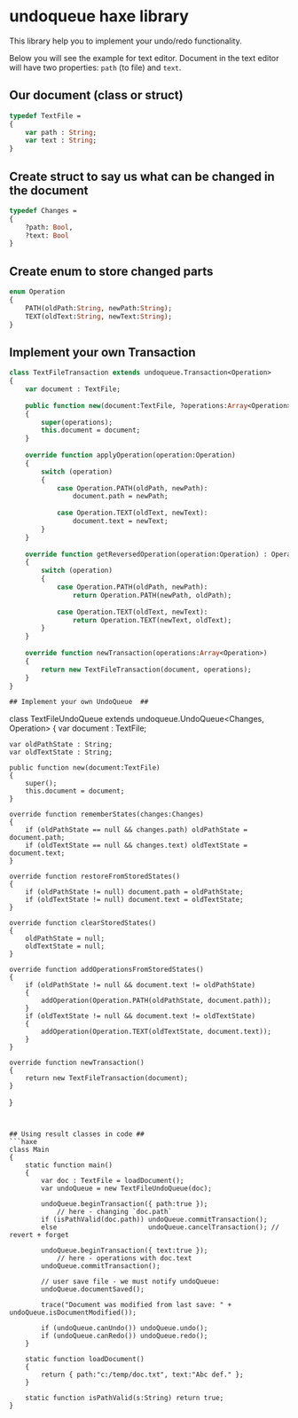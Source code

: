 # undoqueue haxe library #

This library help you to implement your undo/redo functionality.

Below you will see the example for text editor.
Document in the text editor will have two properties: `path` (to file) and `text`.

## Our document (class or struct) ##
```haxe
typedef TextFile =
{
	var path : String;
	var text : String;
}
```

## Create struct to say us what can be changed in the document ##
```haxe
typedef Changes =
{
	?path: Bool,
	?text: Bool
}
```

## Create enum to store changed parts ##
```haxe
enum Operation
{
	PATH(oldPath:String, newPath:String);
	TEXT(oldText:String, newText:String);
}
```

## Implement your own Transaction  ##
```haxe
class TextFileTransaction extends undoqueue.Transaction<Operation>
{
	var document : TextFile;
	
	public function new(document:TextFile, ?operations:Array<Operation>)
	{
		super(operations);
		this.document = document;
	}
	
	override function applyOperation(operation:Operation)
	{
		switch (operation)
		{
			case Operation.PATH(oldPath, newPath):
				document.path = newPath;
				
			case Operation.TEXT(oldText, newText):
				document.text = newText;
		}
	}
	
	override function getReversedOperation(operation:Operation) : Operation
	{
		switch (operation)
		{
			case Operation.PATH(oldPath, newPath):
				return Operation.PATH(newPath, oldPath);
				
			case Operation.TEXT(oldText, newText):
				return Operation.TEXT(newText, oldText);
		}
	}
	
	override function newTransaction(operations:Array<Operation>)
	{
		return new TextFileTransaction(document, operations);
	}
}

## Implement your own UndoQueue  ##
```
class TextFileUndoQueue extends undoqueue.UndoQueue<Changes, Operation>
{
	var document : TextFile;
	
	var oldPathState : String;
	var oldTextState : String;
	
	public function new(document:TextFile)
	{
		super();
		this.document = document;
	}
	
	override function rememberStates(changes:Changes)
	{
		if (oldPathState == null && changes.path) oldPathState = document.path;
		if (oldTextState == null && changes.text) oldTextState = document.text;
	}
	
	override function restoreFromStoredStates()
	{
		if (oldPathState != null) document.path = oldPathState;
		if (oldTextState != null) document.text = oldTextState;
	}
	
	override function clearStoredStates()
	{
		oldPathState = null;
		oldTextState = null;
	}
	
	override function addOperationsFromStoredStates()
	{
		if (oldPathState != null && document.text != oldPathState)
		{
			addOperation(Operation.PATH(oldPathState, document.path));
		}
		if (oldTextState != null && document.text != oldTextState)
		{
			addOperation(Operation.TEXT(oldTextState, document.text));
		}
	}
	
	override function newTransaction()
	{
		return new TextFileTransaction(document);
	}
}
```


## Using result classes in code ##
```haxe
class Main
{
	static function main()
	{
		var doc : TextFile = loadDocument();
		var undoQueue = new TextFileUndoQueue(doc);

		undoQueue.beginTransaction({ path:true });
			// here - changing `doc.path`
		if (isPathValid(doc.path)) undoQueue.commitTransaction();
		else                       undoQueue.cancelTransaction(); // revert + forget

		undoQueue.beginTransaction({ text:true });
			// here - operations with doc.text
		undoQueue.commitTransaction();

		// user save file - we must notify undoQueue:
		undoQueue.documentSaved();
		
		trace("Document was modified from last save: " + undoQueue.isDocumentModified());
		
		if (undoQueue.canUndo()) undoQueue.undo();
		if (undoQueue.canRedo()) undoQueue.redo();
	}
	
	static function loadDocument()
	{
		return { path:"c:/temp/doc.txt", text:"Abc def." };
	}
	
	static function isPathValid(s:String) return true;
}
```

